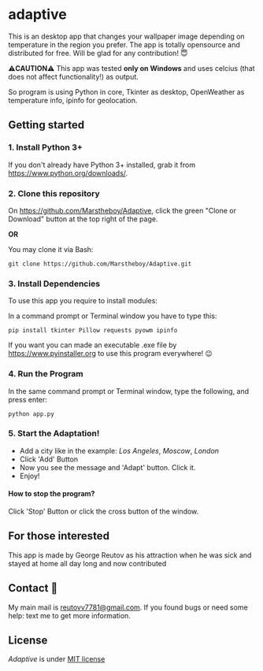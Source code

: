 # adaptive 
This is an desktop app that changes your wallpaper image depending on temperature in the region you prefer. The app is totally opensource and distributed for free. Will be glad for any contribution! 😇

⚠**CAUTION**⚠ This app was tested **only on Windows** and uses celcius (that does not affect functionality!) as output. 

So program is using Python in core, Tkinter as desktop, OpenWeather as temperature info, ipinfo for geolocation.

## Getting started
### 1. Install Python 3+

If you don't already have Python 3+ installed, grab it from https://www.python.org/downloads/.

### 2. Clone this repository 
On https://github.com/Marstheboy/Adaptive, click the green "Clone or Download" button at the top right of the page.

**OR**

You may clone it via Bash:

```git clone https://github.com/Marstheboy/Adaptive.git ```

### 3. Install Dependencies

To use this app you require to install modules:

In a command prompt or Terminal window you have to type this:

```pip install tkinter Pillow requests pyowm ipinfo ```

If you want you can made an executable .exe file by https://www.pyinstaller.org to use this program everywhere! 😉

### 4. Run the Program
In the same command prompt or Terminal window, type the following, and press enter:

`python app.py`

### 5. Start the Adaptation!

- Add a city like in the example: *Los Angeles*, *Moscow*, *London* 
- Click 'Add' Button
- Now you see the message and 'Adapt' button. Click it.
- Enjoy!
#### How to stop the program?
Click 'Stop' Button or click the cross button of the window.

## For those interested
This app is made by George Reutov as his attraction when he was sick and stayed at home all day long and now contributed

## Contact 📧
My main mail is reutovv7781@gmail.com. If you found bugs or need some help: text me to get more information.

## License

*Adaptive* is under [MIT license](https://github.com/Marstheboy/Adaptive/blob/master/LICENSE)